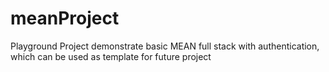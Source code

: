 # meanProject
Playground Project demonstrate basic MEAN full stack with authentication, which can be used as template for future project





